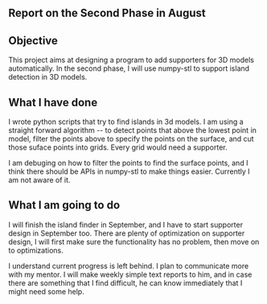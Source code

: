 ## Report on the Second Phase in August

Objective
---

This project aims at designing a program to add supporters for 3D models automatically.
In the second phase, I will use numpy-stl to support island detection in 3D models.


What I have done
---

I wrote python scripts that try to find islands in 3d models. I am using a straight forward algorithm -- to detect points that above the lowest point in model, filter the points above to specify the points on the surface, and cut those suface points into grids. Every grid would need a supporter. 

I am debuging on how to filter the points to find the surface points, and I think there should be APIs in numpy-stl to make things easier. Currently I am not aware of it.

What I am going to do
---

I will finish the island finder in September, and I have to start supporter design in September too. There are plenty of optimization on supporter design, I will first make sure the functionality has no problem, then move on to optimizations.

I understand current progress is left behind. I plan to communicate more with my mentor. I will make weekly simple text reports to him, and in case there are something that I find difficult, he can know immediately that I might need some help.
